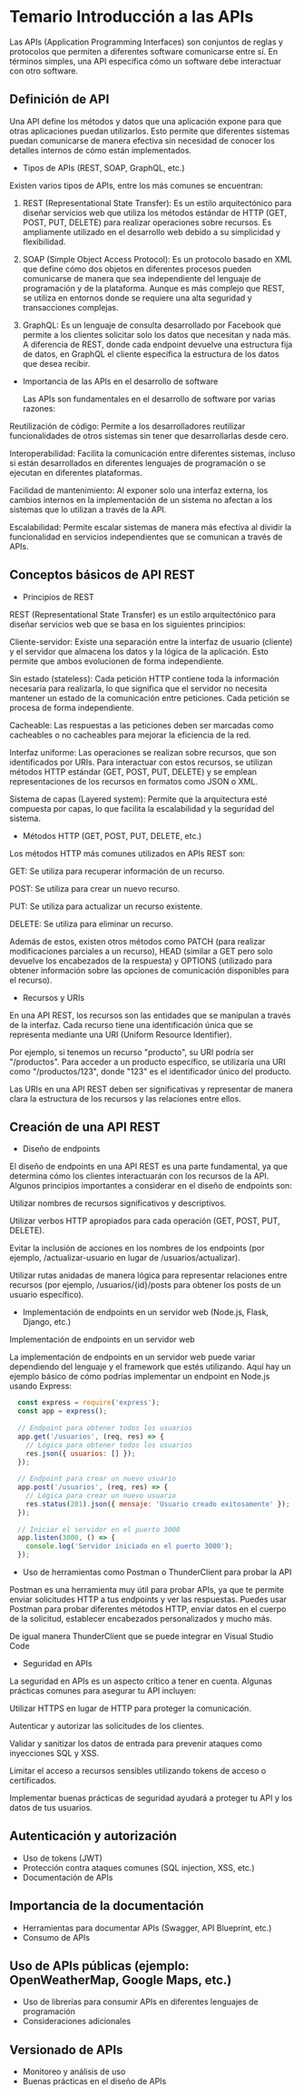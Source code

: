 # Temario Introducción a las APIs

Las APIs (Application Programming Interfaces) son conjuntos de reglas y protocolos que permiten a diferentes software comunicarse entre sí. En términos simples, una API especifica cómo un software debe interactuar con otro software.

## Definición de API

Una API define los métodos y datos que una aplicación expone para que otras aplicaciones puedan utilizarlos. Esto permite que diferentes sistemas puedan comunicarse de manera efectiva sin necesidad de conocer los detalles internos de cómo están implementados.

- Tipos de APIs (REST, SOAP, GraphQL, etc.)

Existen varios tipos de APIs, entre los más comunes se encuentran:

1. REST (Representational State Transfer): Es un estilo arquitectónico para diseñar servicios web que utiliza los métodos estándar de HTTP (GET, POST, PUT, DELETE) para realizar operaciones sobre recursos. Es ampliamente utilizado en el desarrollo web debido a su simplicidad y flexibilidad.

2. SOAP (Simple Object Access Protocol): Es un protocolo basado en XML que define cómo dos objetos en diferentes procesos pueden comunicarse de manera que sea independiente del lenguaje de programación y de la plataforma. Aunque es más complejo que REST, se utiliza en entornos donde se requiere una alta seguridad y transacciones complejas.

3. GraphQL: Es un lenguaje de consulta desarrollado por Facebook que permite a los clientes solicitar solo los datos que necesitan y nada más. A diferencia de REST, donde cada endpoint devuelve una estructura fija de datos, en GraphQL el cliente especifica la estructura de los datos que desea recibir.

- Importancia de las APIs en el desarrollo de software

  Las APIs son fundamentales en el desarrollo de software por varias razones:

Reutilización de código: Permite a los desarrolladores reutilizar funcionalidades de otros sistemas sin tener que desarrollarlas desde cero.

Interoperabilidad: Facilita la comunicación entre diferentes sistemas, incluso si están desarrollados en diferentes lenguajes de programación o se ejecutan en diferentes plataformas.

Facilidad de mantenimiento: Al exponer solo una interfaz externa, los cambios internos en la implementación de un sistema no afectan a los sistemas que lo utilizan a través de la API.

Escalabilidad: Permite escalar sistemas de manera más efectiva al dividir la funcionalidad en servicios independientes que se comunican a través de APIs.

## Conceptos básicos de API REST

- Principios de REST

REST (Representational State Transfer) es un estilo arquitectónico para diseñar servicios web que se basa en los siguientes principios:

Cliente-servidor: Existe una separación entre la interfaz de usuario (cliente) y el servidor que almacena los datos y la lógica de la aplicación. Esto permite que ambos evolucionen de forma independiente.

Sin estado (stateless): Cada petición HTTP contiene toda la información necesaria para realizarla, lo que significa que el servidor no necesita mantener un estado de la comunicación entre peticiones. Cada petición se procesa de forma independiente.

Cacheable: Las respuestas a las peticiones deben ser marcadas como cacheables o no cacheables para mejorar la eficiencia de la red.

Interfaz uniforme: Las operaciones se realizan sobre recursos, que son identificados por URIs. Para interactuar con estos recursos, se utilizan métodos HTTP estándar (GET, POST, PUT, DELETE) y se emplean representaciones de los recursos en formatos como JSON o XML.

Sistema de capas (Layered system): Permite que la arquitectura esté compuesta por capas, lo que facilita la escalabilidad y la seguridad del sistema.

- Métodos HTTP (GET, POST, PUT, DELETE, etc.)

Los métodos HTTP más comunes utilizados en APIs REST son:

GET: Se utiliza para recuperar información de un recurso.

POST: Se utiliza para crear un nuevo recurso.

PUT: Se utiliza para actualizar un recurso existente.

DELETE: Se utiliza para eliminar un recurso.

Además de estos, existen otros métodos como PATCH (para realizar modificaciones parciales a un recurso), HEAD (similar a GET pero solo devuelve los encabezados de la respuesta) y OPTIONS (utilizado para obtener información sobre las opciones de comunicación disponibles para el recurso).

- Recursos y URIs

En una API REST, los recursos son las entidades que se manipulan a través de la interfaz. Cada recurso tiene una identificación única que se representa mediante una URI (Uniform Resource Identifier).

Por ejemplo, si tenemos un recurso "producto", su URI podría ser "/productos". Para acceder a un producto específico, se utilizaría una URI como "/productos/123", donde "123" es el identificador único del producto.

Las URIs en una API REST deben ser significativas y representar de manera clara la estructura de los recursos y las relaciones entre ellos.

## Creación de una API REST

- Diseño de endpoints
  
El diseño de endpoints en una API REST es una parte fundamental, ya que determina cómo los clientes interactuarán con los recursos de la API. Algunos principios importantes a considerar en el diseño de endpoints son:

Utilizar nombres de recursos significativos y descriptivos.

Utilizar verbos HTTP apropiados para cada operación (GET, POST, PUT, DELETE).

Evitar la inclusión de acciones en los nombres de los endpoints (por ejemplo, /actualizar-usuario en lugar de /usuarios/actualizar).

Utilizar rutas anidadas de manera lógica para representar relaciones entre recursos (por ejemplo, /usuarios/{id}/posts para obtener los posts de un usuario específico).

- Implementación de endpoints en un servidor web (Node.js, Flask, Django, etc.)

Implementación de endpoints en un servidor web

La implementación de endpoints en un servidor web puede variar dependiendo del lenguaje y el framework que estés utilizando. Aquí hay un ejemplo básico de cómo podrías implementar un endpoint en Node.js usando Express:

```javascript
  const express = require('express');
  const app = express();
  
  // Endpoint para obtener todos los usuarios
  app.get('/usuarios', (req, res) => {
    // Lógica para obtener todos los usuarios
    res.json({ usuarios: [] });
  });
  
  // Endpoint para crear un nuevo usuario
  app.post('/usuarios', (req, res) => {
    // Lógica para crear un nuevo usuario
    res.status(201).json({ mensaje: 'Usuario creado exitosamente' });
  });
  
  // Iniciar el servidor en el puerto 3000
  app.listen(3000, () => {
    console.log('Servidor iniciado en el puerto 3000');
  });
```

- Uso de herramientas como Postman o ThunderClient para probar la API

Postman es una herramienta muy útil para probar APIs, ya que te permite enviar solicitudes HTTP a tus endpoints y ver las respuestas. Puedes usar Postman para probar diferentes métodos HTTP, enviar datos en el cuerpo de la solicitud, establecer encabezados personalizados y mucho más.

De igual manera ThunderClient que se puede integrar en Visual Studio Code

- Seguridad en APIs

La seguridad en APIs es un aspecto crítico a tener en cuenta. Algunas prácticas comunes para asegurar tu API incluyen:

Utilizar HTTPS en lugar de HTTP para proteger la comunicación.

Autenticar y autorizar las solicitudes de los clientes.

Validar y sanitizar los datos de entrada para prevenir ataques como inyecciones SQL y XSS.

Limitar el acceso a recursos sensibles utilizando tokens de acceso o certificados.

Implementar buenas prácticas de seguridad ayudará a proteger tu API y los datos de tus usuarios.

## Autenticación y autorización
- Uso de tokens (JWT)
- Protección contra ataques comunes (SQL injection, XSS, etc.)
- Documentación de APIs

## Importancia de la documentación
- Herramientas para documentar APIs (Swagger, API Blueprint, etc.)
- Consumo de APIs

## Uso de APIs públicas (ejemplo: OpenWeatherMap, Google Maps, etc.)
- Uso de librerías para consumir APIs en diferentes lenguajes de programación
- Consideraciones adicionales

## Versionado de APIs
- Monitoreo y análisis de uso
- Buenas prácticas en el diseño de APIs
